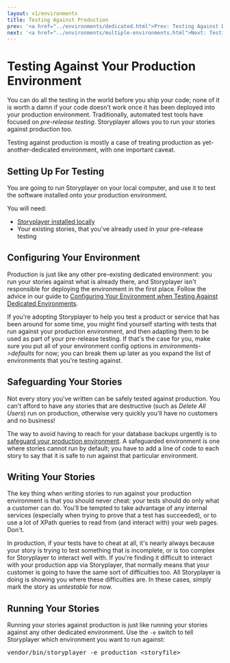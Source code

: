 ```yaml
---
layout: v1/environments
title: Testing Against Production
prev: '<a href="../environments/dedicated.html">Prev: Testing Against Dedicated Environments</a>'
next: '<a href="../environments/multiple-environments.html">Next: Testing Against Multiple Environments</a>'
---
```


# Testing Against Your Production Environment

You can do all the testing in the world before you ship your code; none of it is worth a damn if your code doesn't work once it has been deployed into your production environment.  Traditionally, automated test tools have focused on _pre-release testing_.  Storyplayer allows you to run your stories against production too.

Testing against production is mostly a case of treating production as yet-another-dedicated environment, with one important caveat.

## Setting Up For Testing

You are going to run Storyplayer on your local computer, and use it to test the software installed onto your production environment.

You will need:

* [Storyplayer installed locally](../installation.html)
* Your existing stories, that you've already used in your pre-release testing

## Configuring Your Environment

Production is just like any other pre-existing dedicated environment: you run your stories against what is already there, and Storyplayer isn't responsible for deploying the environment in the first place.  Follow the advice in our guide to [Configuring Your Environment when Testing Against Dedicated Environments](dedicated.html#configuring_your_environment).

If you're adopting Storyplayer to help you test a product or service that has been around for some time, you might find yourself starting with tests that run against your production environment, and then adapting them to be used as part of your pre-release testing.  If that's the case for you, make sure you put all of your environment config options in _environments->defaults_ for now; you can break them up later as you expand the list of environments that you're testing against.

## Safeguarding Your Stories

Not every story you've written can be safely tested against production.  You can't afford to have any stories that are destructive (such as _Delete All Users_) run on production, otherwise very quickly you'll have no customers and no business!

The way to avoid having to reach for your database backups urgently is to [safeguard your production environment](safeguarding.html).  A safeguarded environment is one where stories cannot run by default; you have to add a line of code to each story to say that it is safe to run against that particular environment.

## Writing Your Stories

The key thing when writing stories to run against your production environment is that you should never cheat: your tests should do only what a customer can do.  You'll be tempted to take advantage of any internal services (especially when trying to prove that a test has succeeded), or to use a lot of XPath queries to read from (and interact with) your web pages.  Don't.

In production, if your tests have to cheat at all, it's nearly always because your story is trying to test something that is incomplete, or is too complex for Storyplayer to interact well with.  If you're finding it difficult to interact with your production app via Storyplayer, that normally means that your customer is going to have the same sort of difficulties too.  All Storyplayer is doing is showing you where these difficulties are.  In these cases, simply mark the story as _untestable_ for now.

## Running Your Stories

Running your stories against production is just like running your stories against any other dedicated environment.  Use the `-e` switch to tell Storyplayer which environment you want to run against:

<pre>
vendor/bin/storyplayer -e production &lt;storyfile&gt;
</pre>